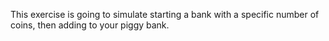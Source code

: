 This exercise is going to simulate starting a bank with a specific number of coins, then adding to your piggy bank.
